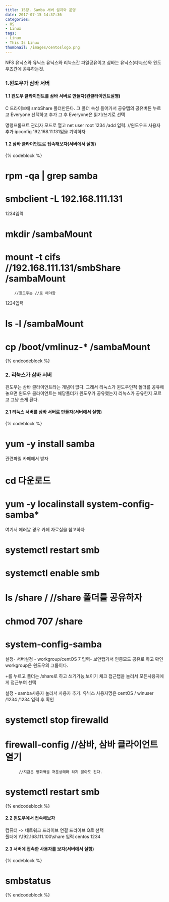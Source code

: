 ```yaml
---
title: 15장. Samba 서버 설치와 운영
date: 2017-07-15 14:37:36
categories:
- OS
- Linux
tags:
- Linux
- This Is Linux
thumbnail: /images/centoslogo.png
---
```

NFS 유닉스와 유닉스 유닉스와 리눅스간 파일공유이고
삼바는 유닉스(리눅스)와 윈도우즈간에 공유하는것.

### 1.윈도우가 삼바 서버
#### 1.1 윈도우 클라이언트를 삼바 서버로 만들자(윈클라이언트실행)
C 드라이브에 smbShare 폴더만든다. 그 폴더 속성 들어가서 공유탭의 공유버튼 누르고 Everyone 선택하고 추가 그 후 Everyone은 읽기/쓰기로 선택

명령프롬프트 관리자 모드로 열고 net user root 1234 /add 입력.
    //윈도우즈 사용자 추가
ipconfig
192.168.11.131임을 기억하자

#### 1.2 삼바 클라이언트로 접속해보자(서버에서 실행)  
{% codeblock %}
# rpm -qa | grep samba
# smbclient -L 192.168.111.131
1234입력

# mkdir /sambaMount
# mount -t cifs //192.168.111.131/smbShare /sambaMount
        //윈도우는 //로 해야함
1234입력

# ls -l /sambaMount

# cp /boot/vmlinuz-* /sambaMount
{% endcodeblock %}

### 2. 리눅스가 삼바 서버
윈도우는 삼바 클라이언트라는 개념이 없다. 그래서 리눅스가 윈도우인척 폴더를 공유해 놓으면 윈도우 클라이언트는 해당폴더가 윈도우가 공유했는지 리눅스가 공유한지 모르고 그냥 쓰게 된다.
#### 2.1 리눅스 서버를 삼바 서버로 만들자(서버에서 실행)
{% codeblock %}
# yum -y install samba
관련파일 카페에서 받자
# cd 다운로드
# yum -y localinstall system-config-samba*
여기서 에러날 경우 카페 자료실을 참고하자

# systemctl restart smb
# systemctl enable smb

# ls /share     / //share 폴더를 공유하자
# chmod 707 /share
# system-config-samba
설정- 서버설정 - workgroup/centOS 7 입력-
              보안탭가서 인증모드 공유로 하고 확인
workgroup은 윈도우의 그룹이다.

+를 누르고 폴더는 /share로 하고 쓰기가능,보이기 체크
접근탭을 눌러서 모든사용자에게 접근부여 선택

설정 - samba사용자 눌러서 사용자 추가.
유닉스 사용자명은 centOS / winuser /1234 /1234 입력 후 확인

# systemctl stop firewalld

# firewall-config //삼바, 삼바 클라이언트 열기
          //지금은 방화벽을 꺼둔상태라 하지 않아도 된다.

# systemctl restart smb
{% endcodeblock %}

#### 2.2 윈도우에서 접속해보자
컴퓨터 -> 네트워크 드라이브 연결
드라이브 Q로 선택  
폴더에  \\\\192.168.111.100\\share 입력
centos
1234

#### 2.3 서버에 접속한 사용자를 보자(서버에서 실행)
{% codeblock %}
# smbstatus
{% endcodeblock %}
